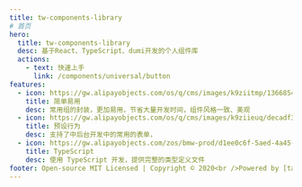 ```yaml
---
title: tw-components-library
# 首页
hero:
  title: tw-components-library
  desc: 基于React、TypeScript、dumi开发的个人组件库
  actions:
    - text: 快速上手
      link: /components/universal/button
features:
  - icon: https://gw.alipayobjects.com/os/q/cms/images/k9ziitmp/13668549-b393-42a2-97c3-a6365ba87ac2_w96_h96.png
    title: 简单易用
    desc: 常用组的封装，更加易用，节省大量开发时间，组件风格一致、美观
  - icon: https://gw.alipayobjects.com/os/q/cms/images/k9ziieuq/decadf3f-b53a-4c48-83f3-a2faaccf9ff7_w96_h96.png
    title: 预设行为
    desc: 支持了中后台开发中的常用的表单，
  - icon: https://gw.alipayobjects.com/zos/bmw-prod/d1ee0c6f-5aed-4a45-a507-339a4bfe076c/k7bjsocq_w144_h144.png
    title: TypeScript
    desc: 使用 TypeScript 开发，提供完整的类型定义文件
footer: Open-source MIT Licensed | Copyright © 2020<br />Powered by [tanwei](https://hellotanwei.cn)
---
```


